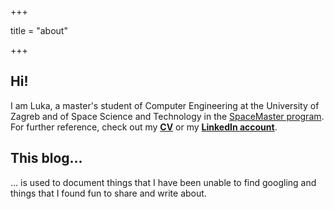+++

title = "about"

+++

## Hi!

I am Luka, a master's student of Computer Engineering at the University of Zagreb and of Space Science and Technology in the [SpaceMaster program](http://spacemaster.eu/). For further reference, check out my [**CV**](/cv) or my [**LinkedIn account**](https://www.linkedin.com/in/lstrz).

## This blog...

... is used to document things that I have been unable to find googling and things that I found fun to share and write about.